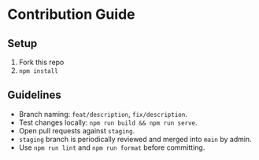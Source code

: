 # Contribution Guide

## Setup

1. Fork this repo
2. `npm install`

## Guidelines

- Branch naming: `feat/description`, `fix/description`.
- Test changes locally: `npm run build && npm run serve`.
- Open pull requests against `staging`.
- `staging` branch is periodically reviewed and merged into `main` by admin.
- Use `npm run lint` and `npm run format` before committing.
